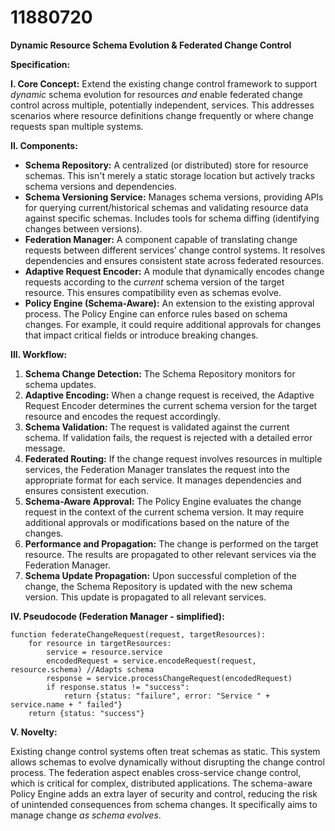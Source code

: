 # 11880720

**Dynamic Resource Schema Evolution & Federated Change Control**

**Specification:**

**I. Core Concept:** Extend the existing change control framework to support *dynamic* schema evolution for resources *and* enable federated change control across multiple, potentially independent, services. This addresses scenarios where resource definitions change frequently or where change requests span multiple systems.

**II. Components:**

*   **Schema Repository:** A centralized (or distributed) store for resource schemas. This isn't merely a static storage location but actively tracks schema versions and dependencies.
*   **Schema Versioning Service:**  Manages schema versions, providing APIs for querying current/historical schemas and validating resource data against specific schemas.  Includes tools for schema diffing (identifying changes between versions).
*   **Federation Manager:** A component capable of translating change requests between different services’ change control systems. It resolves dependencies and ensures consistent state across federated resources.
*   **Adaptive Request Encoder:** A module that dynamically encodes change requests according to the *current* schema version of the target resource.  This ensures compatibility even as schemas evolve.
*   **Policy Engine (Schema-Aware):**  An extension to the existing approval process. The Policy Engine can enforce rules based on schema changes. For example, it could require additional approvals for changes that impact critical fields or introduce breaking changes.

**III. Workflow:**

1.  **Schema Change Detection:** The Schema Repository monitors for schema updates.
2.  **Adaptive Encoding:** When a change request is received, the Adaptive Request Encoder determines the current schema version for the target resource and encodes the request accordingly.
3.  **Schema Validation:** The request is validated against the current schema. If validation fails, the request is rejected with a detailed error message.
4.  **Federated Routing:** If the change request involves resources in multiple services, the Federation Manager translates the request into the appropriate format for each service.  It manages dependencies and ensures consistent execution.
5.  **Schema-Aware Approval:** The Policy Engine evaluates the change request in the context of the current schema version.  It may require additional approvals or modifications based on the nature of the changes.
6.  **Performance and Propagation:** The change is performed on the target resource.  The results are propagated to other relevant services via the Federation Manager.
7.  **Schema Update Propagation:** Upon successful completion of the change, the Schema Repository is updated with the new schema version.  This update is propagated to all relevant services.

**IV. Pseudocode (Federation Manager - simplified):**

```pseudocode
function federateChangeRequest(request, targetResources):
    for resource in targetResources:
        service = resource.service
        encodedRequest = service.encodeRequest(request, resource.schema) //Adapts schema
        response = service.processChangeRequest(encodedRequest)
        if response.status != "success":
            return {status: "failure", error: "Service " + service.name + " failed"}
    return {status: "success"}
```

**V. Novelty:**

Existing change control systems often treat schemas as static. This system allows schemas to evolve dynamically without disrupting the change control process. The federation aspect enables cross-service change control, which is critical for complex, distributed applications. The schema-aware Policy Engine adds an extra layer of security and control, reducing the risk of unintended consequences from schema changes.  It specifically aims to manage change *as schema evolves*.